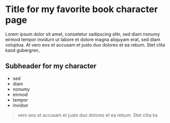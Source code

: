 # Title for my favorite book character page

Lorem ipsum dolor sit amet, consetetur sadipscing elitr, sed diam nonumy eirmod tempor invidunt ut labore et dolore magna aliquyam erat, sed diam voluptua. At vero eos et accusam et justo duo dolores et ea rebum. Stet clita kasd gubergren,

## Subheader for my character 
* sed 
* diam 
* nonumy 
* eirmod 
* tempor 
* invidun

> vero eos et accusam et justo duo dolores et ea rebum. Stet clita ka
